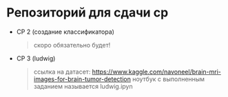 # Репозиторий для сдачи ср
- CР 2 (создание классификатора)
    > скоро обязательно будет!
- СР 3 (ludwig)
    > ссылка на датасет: https://www.kaggle.com/navoneel/brain-mri-images-for-brain-tumor-detection
    > ноутбук с выполненным заданием называется ludwig.ipyn
